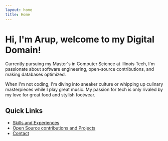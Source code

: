 ```yaml
---
layout: home
title: Home
---
```


# Hi, I'm Arup, welcome to my Digital Domain!

Currently pursuing my Master's in Computer Science at Illinois Tech, I'm passionate about software engineering, open-source contributions, and making databases optimized.


When I'm not coding, I'm diving into sneaker culture or whipping up culinary masterpieces while I play great music. My passion for tech is only rivaled by my love for great food and stylish footwear.

## Quick Links
- [Skills and Experiences](/about/)
- [Open Source contributions and Projects](/projects/)
- [Contact](/contact/)
